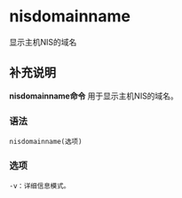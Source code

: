 nisdomainname
===

显示主机NIS的域名

## 补充说明

**nisdomainname命令** 用于显示主机NIS的域名。

###  语法

```shell
nisdomainname(选项)
```

###  选项

```shell
-v：详细信息模式。
```


<!-- Linux命令行搜索引擎：https://github.com/wsdo/linux-complete-guide.git -->
